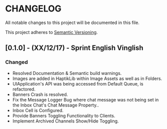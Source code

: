 #  CHANGELOG

All notable changes to this project will be documented in this file.

This project adheres to [Semantic Versioning](http://semver.org/spec/v2.0.0.html).

## [0.1.0] - (XX/12/17) - Sprint English Vinglish

### Changed
- Resolved Documentation & Semantic build warnings.
- Images are added in HaptikLib within Image Assets as well as in Folders.
- UIApplication's API was being accessed from Default Queue, is refactored.
- Banners Crash is resolved.
- Fix the Message Logger Bug where chat message was not being set in the Inbox Chat's Chat Message Property..
- Inbox Cell is Configured.
- Provide Banners Toggling Functionality to Clients.
- Implement Archived Channels Show/Hide Toggling.
